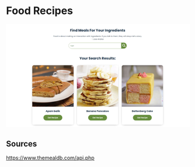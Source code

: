 # Food Recipes

[![Screenshot](foodRecipesAPI.png)](https://dyanar.github.io/FoodRecipesAPI/)

## Sources
https://www.themealdb.com/api.php
